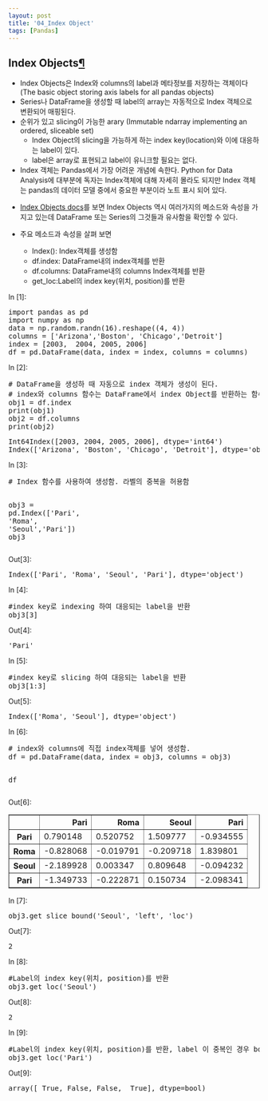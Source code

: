 ```yaml
---
layout: post
title: '04_Index Object'
tags: [Pandas]
---
```

<div class="cell border-box-sizing text_cell rendered">
<div class="prompt input_prompt">
</div>
<div class="inner_cell">
<div class="text_cell_render border-box-sizing rendered_html">
<h2 id="Index-Objects">Index Objects<a class="anchor-link" href="#Index-Objects">&#182;</a></h2><ul>
<li>Index Objects은 Index와 columns의 label과 메타정보를 저장하는 객체이다(The basic object storing axis labels for all pandas objects)</li>
<li>Series나 DataFrame을 생성할 때 label의 array는 자동적으로 Index 객체으로 변환되어 매핑된다. </li>
<li>순위가 있고 slicing이 가능한 arary (Immutable ndarray implementing an ordered, sliceable set)<ul>
<li>Index Object의 slicing을 가능하게 하는 index key(location)와 이에 대응하는 label이 있다. </li>
<li>label은 array로 표현되고 label이 유니크할 필요는 없다.</li>
</ul>
</li>
<li>Index 객체는 Pandas에서 가장 어려운 개념에 속한다. Python for Data Analysis에 대부분에 독자는 Index객체에 대해 자세히 몰라도 되지만 Index 객체는 pandas의 데이터 모델 중에서 중요한 부분이라 노트 표시 되어 있다.</li>
<li><p><a href="https://pandas.pydata.org/pandas-docs/stable/generated/pandas.Index.html">Index Objects docs</a>를 보면 Index  Objects 역시 여러가지의 메소드와 속성을 가지고 있는데 DataFrame 또는 Series의 그것들과 유사함을 확인할 수 있다.</p>
</li>
<li><p>주요 메소드과 속성을 살펴 보면</p>
<ul>
<li>Index(): Index객체를 생성함</li>
<li>df.index: DataFrame내의 index객체를 반환</li>
<li>df.columns: DataFrame내의 columns Index객체를 반환 </li>
<li>get_loc:Label의 index key(위치, position)를 반환</li>
</ul>
</li>
</ul>

</div>
</div>
</div>
<div class="cell border-box-sizing code_cell rendered">
<div class="input">
<div class="prompt input_prompt">In&nbsp;[1]:</div>
<div class="inner_cell">
    <div class="input_area">
<div class=" highlight hl-ipython3"><pre><span></span><span class="kn">import</span> <span class="nn">pandas</span> <span class="k">as</span> <span class="nn">pd</span>
<span class="kn">import</span> <span class="nn">numpy</span> <span class="k">as</span> <span class="nn">np</span>
<span class="n">data</span> <span class="o">=</span> <span class="n">np</span><span class="o">.</span><span class="n">random</span><span class="o">.</span><span class="n">randn</span><span class="p">(</span><span class="mi">16</span><span class="p">)</span><span class="o">.</span><span class="n">reshape</span><span class="p">((</span><span class="mi">4</span><span class="p">,</span> <span class="mi">4</span><span class="p">))</span>
<span class="n">columns</span> <span class="o">=</span> <span class="p">[</span><span class="s1">&#39;Arizona&#39;</span><span class="p">,</span><span class="s1">&#39;Boston&#39;</span><span class="p">,</span> <span class="s1">&#39;Chicago&#39;</span><span class="p">,</span><span class="s1">&#39;Detroit&#39;</span><span class="p">]</span>
<span class="n">index</span> <span class="o">=</span> <span class="p">[</span><span class="mi">2003</span><span class="p">,</span>  <span class="mi">2004</span><span class="p">,</span> <span class="mi">2005</span><span class="p">,</span> <span class="mi">2006</span><span class="p">]</span>
<span class="n">df</span> <span class="o">=</span> <span class="n">pd</span><span class="o">.</span><span class="n">DataFrame</span><span class="p">(</span><span class="n">data</span><span class="p">,</span> <span class="n">index</span> <span class="o">=</span> <span class="n">index</span><span class="p">,</span> <span class="n">columns</span> <span class="o">=</span> <span class="n">columns</span><span class="p">)</span>
</pre></div>

</div>
</div>
</div>

</div>
<div class="cell border-box-sizing code_cell rendered">
<div class="input">
<div class="prompt input_prompt">In&nbsp;[2]:</div>
<div class="inner_cell">
    <div class="input_area">
<div class=" highlight hl-ipython3"><pre><span></span><span class="c1"># DataFrame을 생성하 때 자동으로 index 객체가 생성이 된다.</span>
<span class="c1"># index와 columns 함수는 DataFrame에서 index Object를 반환하는 함수 있다.  </span>
<span class="n">obj1</span> <span class="o">=</span> <span class="n">df</span><span class="o">.</span><span class="n">index</span>
<span class="nb">print</span><span class="p">(</span><span class="n">obj1</span><span class="p">)</span>
<span class="n">obj2</span> <span class="o">=</span> <span class="n">df</span><span class="o">.</span><span class="n">columns</span>
<span class="nb">print</span><span class="p">(</span><span class="n">obj2</span><span class="p">)</span>
</pre></div>

</div>
</div>
</div>

<div class="output_wrapper">
<div class="output">


<div class="output_area">
<div class="prompt"></div>

<div class="output_subarea output_stream output_stdout output_text">
<pre>Int64Index([2003, 2004, 2005, 2006], dtype=&#39;int64&#39;)
Index([&#39;Arizona&#39;, &#39;Boston&#39;, &#39;Chicago&#39;, &#39;Detroit&#39;], dtype=&#39;object&#39;)
</pre>
</div>
</div>

</div>
</div>

</div>
<div class="cell border-box-sizing code_cell rendered">
<div class="input">
<div class="prompt input_prompt">In&nbsp;[3]:</div>
<div class="inner_cell">
    <div class="input_area">
<div class=" highlight hl-ipython3"><pre><span></span><span class="c1"># Index 함수를 사용하여 생성함. 라벨의 중복을 허용함</span>

<span class="n">obj3</span> <span class="o">=</span> <span class="n">pd</span><span class="o">.</span><span class="n">Index</span><span class="p">([</span><span class="s1">&#39;Pari&#39;</span><span class="p">,</span> <span class="s1">&#39;Roma&#39;</span><span class="p">,</span> <span class="s1">&#39;Seoul&#39;</span><span class="p">,</span><span class="s1">&#39;Pari&#39;</span><span class="p">])</span>
<span class="n">obj3</span>
</pre></div>

</div>
</div>
</div>

<div class="output_wrapper">
<div class="output">


<div class="output_area">
<div class="prompt output_prompt">Out[3]:</div>



<div class="output_text output_subarea output_execute_result">
<pre>Index([&#39;Pari&#39;, &#39;Roma&#39;, &#39;Seoul&#39;, &#39;Pari&#39;], dtype=&#39;object&#39;)</pre>
</div>

</div>

</div>
</div>

</div>
<div class="cell border-box-sizing code_cell rendered">
<div class="input">
<div class="prompt input_prompt">In&nbsp;[4]:</div>
<div class="inner_cell">
    <div class="input_area">
<div class=" highlight hl-ipython3"><pre><span></span><span class="c1">#index key로 indexing 하여 대응되는 label을 반환 </span>
<span class="n">obj3</span><span class="p">[</span><span class="mi">3</span><span class="p">]</span>
</pre></div>

</div>
</div>
</div>

<div class="output_wrapper">
<div class="output">


<div class="output_area">
<div class="prompt output_prompt">Out[4]:</div>



<div class="output_text output_subarea output_execute_result">
<pre>&#39;Pari&#39;</pre>
</div>

</div>

</div>
</div>

</div>
<div class="cell border-box-sizing code_cell rendered">
<div class="input">
<div class="prompt input_prompt">In&nbsp;[5]:</div>
<div class="inner_cell">
    <div class="input_area">
<div class=" highlight hl-ipython3"><pre><span></span><span class="c1">#index key로 slicing 하여 대응되는 label을 반환</span>
<span class="n">obj3</span><span class="p">[</span><span class="mi">1</span><span class="p">:</span><span class="mi">3</span><span class="p">]</span>
</pre></div>

</div>
</div>
</div>

<div class="output_wrapper">
<div class="output">


<div class="output_area">
<div class="prompt output_prompt">Out[5]:</div>



<div class="output_text output_subarea output_execute_result">
<pre>Index([&#39;Roma&#39;, &#39;Seoul&#39;], dtype=&#39;object&#39;)</pre>
</div>

</div>

</div>
</div>

</div>
<div class="cell border-box-sizing code_cell rendered">
<div class="input">
<div class="prompt input_prompt">In&nbsp;[6]:</div>
<div class="inner_cell">
    <div class="input_area">
<div class=" highlight hl-ipython3"><pre><span></span><span class="c1"># index와 columns에 직접 index객체를 넣어 생성함.</span>
<span class="n">df</span> <span class="o">=</span> <span class="n">pd</span><span class="o">.</span><span class="n">DataFrame</span><span class="p">(</span><span class="n">data</span><span class="p">,</span> <span class="n">index</span> <span class="o">=</span> <span class="n">obj3</span><span class="p">,</span> <span class="n">columns</span> <span class="o">=</span> <span class="n">obj3</span><span class="p">)</span>

<span class="n">df</span>
</pre></div>

</div>
</div>
</div>

<div class="output_wrapper">
<div class="output">


<div class="output_area">
<div class="prompt output_prompt">Out[6]:</div>


<div class="output_html rendered_html output_subarea output_execute_result">
<div>
<style>
    .dataframe thead tr:only-child th {
        text-align: right;
    }

    .dataframe thead th {
        text-align: left;
    }

    .dataframe tbody tr th {
        vertical-align: top;
    }
</style>
<table border="1" class="dataframe">
  <thead>
    <tr style="text-align: right;">
      <th></th>
      <th>Pari</th>
      <th>Roma</th>
      <th>Seoul</th>
      <th>Pari</th>
    </tr>
  </thead>
  <tbody>
    <tr>
      <th>Pari</th>
      <td>0.790148</td>
      <td>0.520752</td>
      <td>1.509777</td>
      <td>-0.934555</td>
    </tr>
    <tr>
      <th>Roma</th>
      <td>-0.828068</td>
      <td>-0.019791</td>
      <td>-0.209718</td>
      <td>1.839801</td>
    </tr>
    <tr>
      <th>Seoul</th>
      <td>-2.189928</td>
      <td>0.003347</td>
      <td>0.809648</td>
      <td>-0.094232</td>
    </tr>
    <tr>
      <th>Pari</th>
      <td>-1.349733</td>
      <td>-0.222871</td>
      <td>0.150734</td>
      <td>-2.098341</td>
    </tr>
  </tbody>
</table>
</div>
</div>

</div>

</div>
</div>

</div>
<div class="cell border-box-sizing code_cell rendered">
<div class="input">
<div class="prompt input_prompt">In&nbsp;[7]:</div>
<div class="inner_cell">
    <div class="input_area">
<div class=" highlight hl-ipython3"><pre><span></span><span class="n">obj3</span><span class="o">.</span><span class="n">get_slice_bound</span><span class="p">(</span><span class="s1">&#39;Seoul&#39;</span><span class="p">,</span> <span class="s1">&#39;left&#39;</span><span class="p">,</span> <span class="s1">&#39;loc&#39;</span><span class="p">)</span>
</pre></div>

</div>
</div>
</div>

<div class="output_wrapper">
<div class="output">


<div class="output_area">
<div class="prompt output_prompt">Out[7]:</div>



<div class="output_text output_subarea output_execute_result">
<pre>2</pre>
</div>

</div>

</div>
</div>

</div>
<div class="cell border-box-sizing code_cell rendered">
<div class="input">
<div class="prompt input_prompt">In&nbsp;[8]:</div>
<div class="inner_cell">
    <div class="input_area">
<div class=" highlight hl-ipython3"><pre><span></span><span class="c1">#Label의 index key(위치, position)를 반환</span>
<span class="n">obj3</span><span class="o">.</span><span class="n">get_loc</span><span class="p">(</span><span class="s1">&#39;Seoul&#39;</span><span class="p">)</span>
</pre></div>

</div>
</div>
</div>

<div class="output_wrapper">
<div class="output">


<div class="output_area">
<div class="prompt output_prompt">Out[8]:</div>



<div class="output_text output_subarea output_execute_result">
<pre>2</pre>
</div>

</div>

</div>
</div>

</div>
<div class="cell border-box-sizing code_cell rendered">
<div class="input">
<div class="prompt input_prompt">In&nbsp;[9]:</div>
<div class="inner_cell">
    <div class="input_area">
<div class=" highlight hl-ipython3"><pre><span></span><span class="c1">#Label의 index key(위치, position)를 반환, label 이 중복인 경우 boolean array를 반환</span>
<span class="n">obj3</span><span class="o">.</span><span class="n">get_loc</span><span class="p">(</span><span class="s1">&#39;Pari&#39;</span><span class="p">)</span>
</pre></div>

</div>
</div>
</div>

<div class="output_wrapper">
<div class="output">


<div class="output_area">
<div class="prompt output_prompt">Out[9]:</div>



<div class="output_text output_subarea output_execute_result">
<pre>array([ True, False, False,  True], dtype=bool)</pre>
</div>

</div>

</div>
</div>

</div>
 

